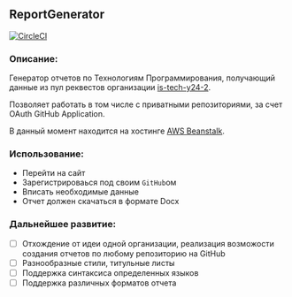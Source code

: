 ## ReportGenerator

<a href="https://circleci.com/gh/nestjs/nest" target="_blank"><img src="https://img.shields.io/circleci/build/github/nestjs/nest/master" alt="CircleCI" /></a>

### Описание:

Генератор отчетов по Технологиям Программирования, получающий данные из пул реквестов организации [is-tech-y24-2](https://github.com/is-tech-y24-2).

Позволяет работать в том числе с приватными репозиториями, за счет OAuth GitHub Application.

В данный момент находится на хостинге [AWS Beanstalk](http://reportgen-is-tech-y24-2.eu-west-3.elasticbeanstalk.com).

### Использование:
- Перейти на сайт
- Зарегистрироваься под своим `GitHub`ом
- Вписать необходимые данные
- Отчет должен скачаться в формате Docx

### Дальнейшее развитие:
- [ ] Отхождение от идеи одной организации, реализация возможости создания отчетов по любому репозиторию на GitHub
- [ ] Разнообразные стили, титульные листы
- [ ] Поддержка синтаксиса определенных языков
- [ ] Поддержка различных форматов отчета
